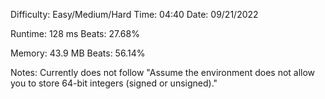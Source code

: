 

Difficulty: Easy/Medium/Hard
Time:       04:40
Date:       09/21/2022

Runtime:    128 ms
  Beats:    27.68%

Memory:     43.9 MB
 Beats:     56.14%


Notes:
Currently does not follow "Assume the environment does not allow you to store 64-bit integers (signed or unsigned)."